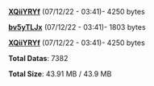 [**XQiiYRYf**](/data/XQiiYRYf.txt) (07/12/22 - 03:41)- 4250 bytes

[**bv5yTLJx**](/data/bv5yTLJx.txt) (07/12/22 - 03:41)- 1803 bytes

[**XQiiYRYf**](/data/XQiiYRYf.txt) (07/12/22 - 03:41)- 4250 bytes

**Total Datas**: 7382

**Total Size**: 43.91 MB / 43.9 MB